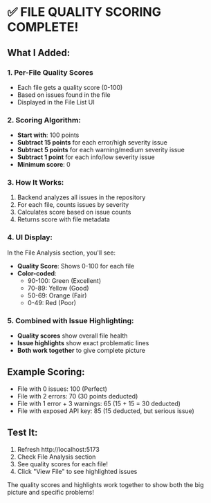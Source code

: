 # ✅ FILE QUALITY SCORING COMPLETE!

## What I Added:

### 1. Per-File Quality Scores
- Each file gets a quality score (0-100)
- Based on issues found in the file
- Displayed in the File List UI

### 2. Scoring Algorithm:
- **Start with**: 100 points
- **Subtract 15 points** for each error/high severity issue
- **Subtract 5 points** for each warning/medium severity issue  
- **Subtract 1 point** for each info/low severity issue
- **Minimum score**: 0

### 3. How It Works:

1. Backend analyzes all issues in the repository
2. For each file, counts issues by severity
3. Calculates score based on issue counts
4. Returns score with file metadata

### 4. UI Display:

In the File Analysis section, you'll see:
- **Quality Score**: Shows 0-100 for each file
- **Color-coded**: 
  - 90-100: Green (Excellent)
  - 70-89: Yellow (Good)
  - 50-69: Orange (Fair)
  - 0-49: Red (Poor)

### 5. Combined with Issue Highlighting:

- **Quality scores** show overall file health
- **Issue highlights** show exact problematic lines
- **Both work together** to give complete picture

## Example Scoring:

- File with 0 issues: 100 (Perfect)
- File with 2 errors: 70 (30 points deducted)
- File with 1 error + 3 warnings: 65 (15 + 15 = 30 deducted)
- File with exposed API key: 85 (15 deducted, but serious issue)

## Test It:

1. Refresh http://localhost:5173
2. Check File Analysis section
3. See quality scores for each file!
4. Click "View File" to see highlighted issues

The quality scores and highlights work together to show both the big picture and specific problems!
